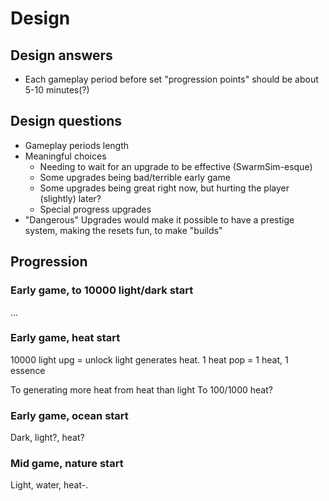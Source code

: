 # Design

## Design answers

* Each gameplay period before set "progression points" should be about 5-10 minutes(?)

## Design questions

* Gameplay periods length
* Meaningful choices
  * Needing to wait for an upgrade to be effective (SwarmSim-esque)
  * Some upgrades being bad/terrible early game
  * Some upgrades being great right now, but hurting the player (slightly) later?
  * Special progress upgrades
* "Dangerous" Upgrades would make it possible to have a prestige system, making the resets fun, to make "builds"

## Progression

### Early game, to 10000 light/dark start
...

### Early game, heat start
10000 light upg = unlock light generates heat.
1 heat pop = 1 heat, 1 essence

To generating more heat from heat than light
To 100/1000 heat?

### Early game, ocean start
Dark, light?, heat?

### Mid game, nature start
Light, water, heat-.